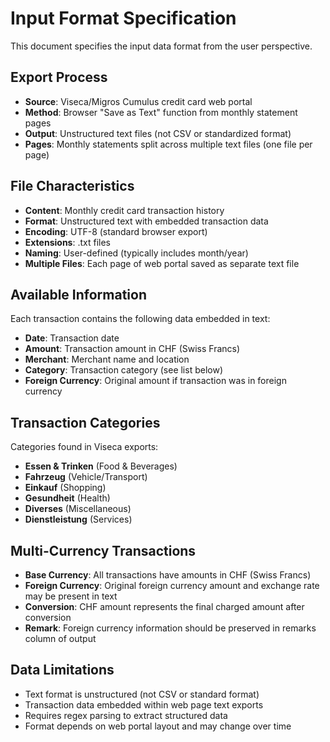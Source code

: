 # Input Format Specification

This document specifies the input data format from the user perspective.

## Export Process

- **Source**: Viseca/Migros Cumulus credit card web portal
- **Method**: Browser "Save as Text" function from monthly statement pages
- **Output**: Unstructured text files (not CSV or standardized format)
- **Pages**: Monthly statements split across multiple text files (one file per page)

## File Characteristics

- **Content**: Monthly credit card transaction history
- **Format**: Unstructured text with embedded transaction data
- **Encoding**: UTF-8 (standard browser export)
- **Extensions**: .txt files
- **Naming**: User-defined (typically includes month/year)
- **Multiple Files**: Each page of web portal saved as separate text file

## Available Information

Each transaction contains the following data embedded in text:

- **Date**: Transaction date
- **Amount**: Transaction amount in CHF (Swiss Francs)
- **Merchant**: Merchant name and location
- **Category**: Transaction category (see list below)
- **Foreign Currency**: Original amount if transaction was in foreign currency

## Transaction Categories

Categories found in Viseca exports:

- **Essen & Trinken** (Food & Beverages)
- **Fahrzeug** (Vehicle/Transport)
- **Einkauf** (Shopping)
- **Gesundheit** (Health)
- **Diverses** (Miscellaneous)
- **Dienstleistung** (Services)

## Multi-Currency Transactions

- **Base Currency**: All transactions have amounts in CHF (Swiss Francs)
- **Foreign Currency**: Original foreign currency amount and exchange rate may be present in text
- **Conversion**: CHF amount represents the final charged amount after conversion
- **Remark**: Foreign currency information should be preserved in remarks column of output

## Data Limitations

- Text format is unstructured (not CSV or standard format)
- Transaction data embedded within web page text exports
- Requires regex parsing to extract structured data
- Format depends on web portal layout and may change over time
